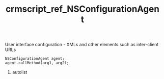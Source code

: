 ﻿---
title: crmscript_ref_NSConfigurationAgent
description: NSConfigurationAgent
intellisense: Void.NSConfigurationAgent
keywords: NSConfigurationAgent
so.topic: reference
---

User interface configuration - XMLs and other elements such as inter-client URLs

```crmscript
NSConfigurationAgent agent;
agent.callMethod(arg1, arg2);
```

1. autolist


